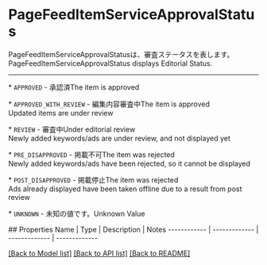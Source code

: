 # PageFeedItemServiceApprovalStatus

<div lang=\"ja\">PageFeedItemServiceApprovalStatusは、審査ステータスを表します。</div> <div lang=\"en\">PageFeedItemServiceApprovalStatus displays Editorial Status.</div> <hr> <p>* <code>APPROVED</code> - <span lang=\"ja\">承認済</span><span lang=\"en\">The item is approved</span></p> <p>* <code>APPROVED_WITH_REVIEW</code> - <span lang=\"ja\">編集内容審査中</span><span lang=\"en\">The item is approved<br>Updated items are under review</span></p> <p>* <code>REVIEW</code> - <span lang=\"ja\">審査中</span><span lang=\"en\">Under editorial review<br>Newly added keywords/ads are under review, and not displayed yet</span></p> <p>* <code>PRE_DISAPPROVED</code> - <span lang=\"ja\">掲載不可</span><span lang=\"en\">The item was rejected<br>Newly added keywords/ads have been rejected, so it cannot be displayed</span></p> <p>* <code>POST_DISAPPROVED</code> - <span lang=\"ja\">掲載停止</span><span lang=\"en\">The item was rejected<br>Ads already displayed have been taken offline due to a result from post review</span></p> <p>* <code>UNKNOWN</code> - <span lang=\"ja\">未知の値です。</span><span lang=\"en\">Unknown Value</span></p> 
## Properties
Name | Type | Description | Notes
------------ | ------------- | ------------- | -------------

[[Back to Model list]](../README.md#documentation-for-models) [[Back to API list]](../README.md#documentation-for-api-endpoints) [[Back to README]](../README.md)


